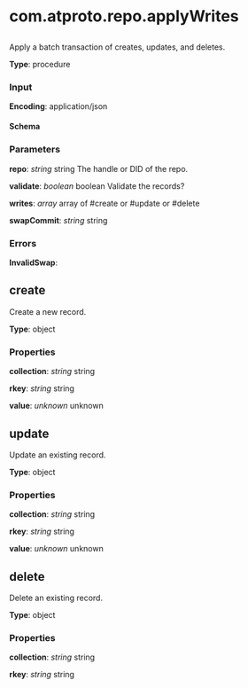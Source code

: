 # com.atproto.repo.applyWrites
## 

Apply a batch transaction of creates, updates, and deletes.

**Type**: procedure

### Input

**Encoding**: application/json

#### Schema

### Parameters

**repo**: *string*
string
The handle or DID of the repo.

**validate**: *boolean*
boolean
Validate the records?

**writes**: *array*
array of #create or #update or #delete


**swapCommit**: *string*
string


### Errors

**InvalidSwap**: 

## create

Create a new record.

**Type**: object

### Properties

**collection**: *string*
string


**rkey**: *string*
string


**value**: *unknown*
unknown


## update

Update an existing record.

**Type**: object

### Properties

**collection**: *string*
string


**rkey**: *string*
string


**value**: *unknown*
unknown


## delete

Delete an existing record.

**Type**: object

### Properties

**collection**: *string*
string


**rkey**: *string*
string



